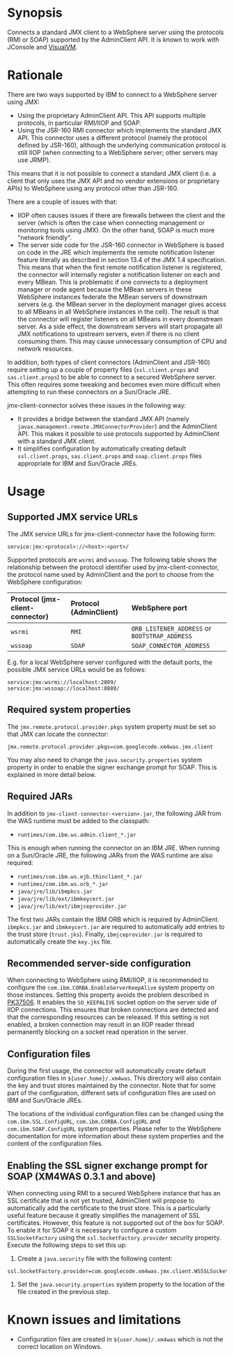 # Synopsis #

Connects a standard JMX client to a WebSphere server using the protocols (RMI or SOAP) supported by the AdminClient API. It is known to work with JConsole and [VisualVM](VisualVMHowTo.md).

# Rationale #

There are two ways supported by IBM to connect to a WebSphere server using JMX:
  * Using the proprietary AdminClient API. This API supports multiple protocols, in particular RMI/IIOP and SOAP.
  * Using the JSR-160 RMI connector which implements the standard JMX API. This connector uses a different protocol (namely the protocol defined by JSR-160), although the underlying communication protocol is still IIOP (when connecting to a WebSphere server; other servers may use JRMP).

This means that it is not possible to connect a standard JMX client (i.e. a client that only uses the JMX API and no vendor extensions or proprietary APIs) to WebSphere using any protocol other than JSR-160.

There are a couple of issues with that:
  * IIOP often causes issues if there are firewalls between the client and the server (which is often the case when connecting management or monitoring tools using JMX). On the other hand, SOAP is much more "network friendly".
  * The server side code for the JSR-160 connector in WebSphere is based on code in the JRE which implements the remote notification listener feature literally as described in section 13.4 of the JMX 1.4 specification. This means that when the first remote notification listener is registered, the connector will internally register a notification listener on each and every MBean. This is problematic if one connects to a deployment manager or node agent because the MBean servers in these WebSphere instances federate the MBean servers of downstream servers (e.g. the MBean server in the deployment manager gives access to all MBeans in all WebSphere instances in the cell). The result is that the connector will register listeners on all MBeans in every downstream server. As a side effect, the downstream servers will start propagate all JMX notifications to upstream servers, even if there is no client consuming them. This may cause unnecessary consumption of CPU and network resources.

In addition, both types of client connectors (AdminClient and JSR-160) require setting up a couple of property files (`ssl.client.props` and `sas.client.props`) to be able to connect to a secured WebSphere server. This often requires some tweaking and becomes even more difficult when attempting to run these connectors on a Sun/Oracle JRE.

jmx-client-connector solves these issues in the following way:
  * It provides a bridge between the standard JMX API (namely `javax.management.remote.JMXConnectorProvider`) and the AdminClient API. This makes it possible to use protocols supported by AdminClient with a standard JMX client.
  * It simplifies configuration by automatically creating default `ssl.client.props`, `sas.client.props` and `soap.client.props` files appropriate for IBM and Sun/Oracle JREs.

# Usage #

## Supported JMX service URLs ##

The JMX service URLs for jmx-client-connector have the following form:

```
service:jmx:<protocol>://<host>:<port>/
```

Supported protocols are `wsrmi` and `wssoap`. The following table shows the relationship between the protocol identifier used by jmx-client-connector, the protocol name used by AdminClient and the port to choose from the WebSphere configuration:

| Protocol (jmx-client-connector) | Protocol (AdminClient) | WebSphere port |
|:--------------------------------|:-----------------------|:---------------|
| `wsrmi`                         | `RMI`                  | `ORB_LISTENER_ADDRESS` or `BOOTSTRAP_ADDRESS` |
| `wssoap`                        | `SOAP`                 | `SOAP_CONNECTOR_ADDRESS` |

E.g. for a local WebSphere server configured with the default ports, the possible JMX service URLs would be as follows:

```
service:jmx:wsrmi://localhost:2809/
service:jmx:wssoap://localhost:8880/
```

## Required system properties ##

The `jmx.remote.protocol.provider.pkgs` system property must be set so that JMX can locate the connector:

```
jmx.remote.protocol.provider.pkgs=com.googlecode.xm4was.jmx.client
```

You may also need to change the `java.security.properties` system property in order to enable the signer exchange prompt for SOAP. This is explained in more detail below.

## Required JARs ##

In addition to `jmx-client-connector-<version>.jar`, the following JAR from the WAS runtime must be added to the classpath:

  * `runtimes/com.ibm.ws.admin.client_*.jar`

This is enough when running the connector on an IBM JRE. When running on a Sun/Oracle JRE, the following JARs from the WAS runtime are also required:

  * `runtimes/com.ibm.ws.ejb.thinclient_*.jar`
  * `runtimes/com.ibm.ws.orb_*.jar`
  * `java/jre/lib/ibmpkcs.jar`
  * `java/jre/lib/ext/ibmkeycert.jar`
  * `java/jre/lib/ext/ibmjceprovider.jar`

The first two JARs contain the IBM ORB which is required by AdminClient. `ibmpkcs.jar` and `ibmkeycert.jar` are required to automatically add entries to the trust store (`trust.jks`). Finally, `ibmjceprovider.jar` is required to automatically create the `key.jks` file.

## Recommended server-side configuration ##

When connecting to WebSphere using RMI/IIOP, it is recommended to configure the `com.ibm.CORBA.EnableServerKeepAlive` system property on those instances. Setting this property avoids the problem described in [PK37506](http://www-01.ibm.com/support/docview.wss?uid=swg1PK37506). It enables the `SO_KEEPALIVE` socket option on the server side of IIOP connections. This ensures that broken connections are detected and that the corresponding resources can be released. If this setting is not enabled, a broken connection may result in an IIOP reader thread permanently blocking on a socket read operation in the server.

## Configuration files ##

During the first usage, the connector will automatically create default configuration files in `${user.home}/.xm4was`. This directory will also contain the key and trust stores maintained by the connector. Note that for some part of the configuration, different sets of configuration files are used on IBM and Sun/Oracle JREs.

The locations of the individual configuration files can be changed using the `com.ibm.SSL.ConfigURL`, `com.ibm.CORBA.ConfigURL` and `com.ibm.SOAP.ConfigURL` system properties. Please refer to the WebSphere documentation for more information about these system properties and the content of the configuration files.

## Enabling the SSL signer exchange prompt for SOAP (XM4WAS 0.3.1 and above) ##

When connecting using RMI to a secured WebSphere instance that has an SSL certificate that is not yet trusted, AdminClient will propose to automatically add the certificate to the trust store. This is a particularly useful feature because it greatly simplifies the management of SSL certificates. However, this feature is not supported out of the box for SOAP. To enable it for SOAP it is necessary to configure a custom `SSLSocketFactory` using the `ssl.SocketFactory.provider` security property. Execute the following steps to set this up:
  1. Create a `java.security` file with the following content:
```
ssl.SocketFactory.provider=com.googlecode.xm4was.jmx.client.WSSSLSocketFactory
```
  1. Set the `java.security.properties` system property to the location of the file created in the previous step.

# Known issues and limitations #

  * Configuration files are created in `${user.home}/.xm4was` which is not the correct location on Windows.